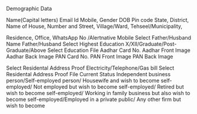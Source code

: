 Demographic Data

Name(Capital letters)
Email Id
Mobile,
Gender
DOB
Pin code
State,
District,
Name of House,
Number and Street,
Village/Ward,
Tehseel/Municipality,


Residence,
Office,
WhatsApp No /Alertnative Mobile
Select Father/Husband
Name Father/Husband
Select Highest Education X/XII/Graduate/Post-Graduate/Above
Select Education File 
Aadhar Card No.
Aadhar Front Image
Aadhar Back Image
PAN Card No.
PAN Front Image
PAN Back Image

Select Residental Address Proof Electricity/Telephone/Gas bill
Select Residental Address Proof File
Current Status Independent business person/Self-employed person/ Housewife and wish to   become self-employed/
Not employed but wish to become self-employed/
Retired but wish to become self-employed/
Working in family business but also wish to become self-employed/Employed in a  private public/                                           Any other firm but wish to  become 



